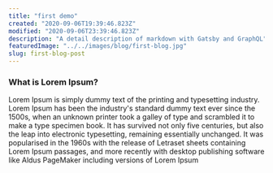 ```yaml
---
title: "first demo"
created: "2020-09-06T19:39:46.823Z"
modified: "2020-09-06T23:39:46.823Z"
description: "A detail description of markdown with Gatsby and GraphQL"
featuredImage: "../../images/blog/first-blog.jpg"
slug: first-blog-post
---
```


### What is Lorem Ipsum?

Lorem Ipsum is simply dummy text of the printing and typesetting industry. Lorem Ipsum has been the industry's standard dummy text ever since the 1500s, when an unknown printer took a galley of type and scrambled it to make a type specimen book. It has survived not only five centuries, but also the leap into electronic typesetting, remaining essentially unchanged. It was popularised in the 1960s with the release of Letraset sheets containing Lorem Ipsum passages, and more recently with desktop publishing software like Aldus PageMaker including versions of Lorem Ipsum

